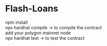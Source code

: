 # Flash-Loans </br>
npm install </br>
npx hardhat compile -> to compile the contract</br>
add your polygon mainnet node </br>
npx hardhat test -> to test the contract 
